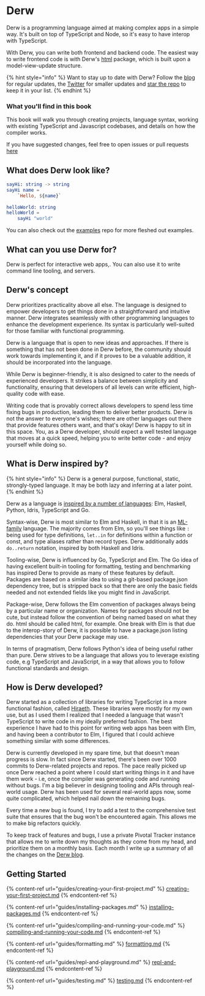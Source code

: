 # Derw

Derw is a programming language aimed at making complex apps in a simple way. It's built on top of TypeScript and Node, so it's easy to have interop with TypeScript.&#x20;

With Derw, you can write both frontend and backend code. The easiest way to write frontend code is with Derw's [html](https://github.com/derw-lang/html) package, which is built upon a model-view-update structure.

{% hint style="info" %}
Want to stay up to date with Derw? Follow the [blog](https://derw.substack.com/) for regular updates, the [Twitter](https://twitter.com/derwlang) for smaller updates and [star the repo](https://github.com/eeue56/derw) to keep it in your list.
{% endhint %}

### What you'll find in this book

This book will walk you through creating projects, language syntax, working with existing TypeScript and Javascript codebases, and details on how the compiler works.

If you have suggested changes, feel free to open issues or pull requests [here](https://github.com/derw-lang/language-docs/)

## What does Derw look like?

```elm
sayHi: string -> string
sayHi name =
    `Hello, ${name}`
    
helloWorld: string
helloWorld =
    sayHi "world"
```

You can also check out the [examples](https://github.com/derw-lang/examples) repo for more fleshed out examples.

## What can you use Derw for?

Derw is perfect for interactive web apps,. You can also use it to write command line tooling, and servers.

## Derw's concept

Derw prioritizes practicality above all else. The language is designed to empower developers to get things done in a straightforward and intuitive manner. Derw integrates seamlessly with other programming languages to enhance the development experience. Its syntax is particularly well-suited for those familiar with functional programming.

Derw is a language that is open to new ideas and approaches. If there is something that has not been done in Derw before, the community should work towards implementing it, and if it proves to be a valuable addition, it should be incorporated into the language.

While Derw is beginner-friendly, it is also designed to cater to the needs of experienced developers. It strikes a balance between simplicity and functionality, ensuring that developers of all levels can write efficient, high-quality code with ease.

Writing code that is provably correct allows developers to spend less time fixing bugs in production, leading them to deliver better products. Derw is not the answer to everyone's wishes; there are other languages out there that provide features others want, and that's okay! Derw is happy to sit in this space. You, as a Derw developer, should expect a well tested language that moves at a quick speed, helping you to write better code - and enjoy yourself while doing so.

## What is Derw inspired by?

{% hint style="info" %}
Derw is a general purpose, functional, static, strongly-typed language. It may be both lazy and inferring at a later point.
{% endhint %}

Derw as a language is [inspired by a number of languages](https://derw.substack.com/p/a-love-of-languages?utm\_source=w): Elm, Haskell, Python, Idris, TypeScript and Go.

Syntax-wise, Derw is most similar to Elm and Haskell, in that it is an [ML-family](https://en.wikipedia.org/wiki/ML\_\(programming\_language\)) language. The majority comes from Elm, so you'll see things like `:` being used for type definitions, `let..in` for definitions within a function or const, and type aliases rather than record types. Derw additionally adds `do..return` notation, inspired by both Haskell and Idris.&#x20;

Tooling-wise, Derw is influenced by Go, TypeScript and Elm. The Go idea of having excellent built-in tooling for formatting, testing and benchmarking has inspired Derw to provide as many of these features by default. Packages are based on a similar idea to using a git-based package.json dependency tree, but is stripped back so that there are only the basic fields needed and not extended fields like you might find in JavaScript.

Package-wise, Derw follows the Elm convention of packages always being by a particular name or organization. Names for packages should not be cute, but instead follow the convention of being named based on what they do. html should be called html, for example. One break with Elm is that due to the interop-story of Derw, it is possible to have a package.json listing dependencies that your Derw package may use.&#x20;

In terms of pragmatism, Derw follows Python's idea of being useful rather than pure. Derw strives to be a language that allows you to leverage existing code, e.g TypeScript and JavaScript, in a way that allows you to follow functional standards and design.

## How is Derw developed?

Derw started as a collection of libraries for writing TypeScript in a more functional fashion, called [Hiraeth](https://github.com/eeue56/hiraeth). These libraries were mostly for my own use, but as I used them I realized that I needed a language that wasn't TypeScript to write code in my ideally preferred fashion. The best experience I have had to this point for writing web apps has been with Elm, and having been a contributor to Elm, I figured that I could achieve something similar with some differences.

Derw is currently developed in my spare time, but that doesn't mean progress is slow. In fact since Derw started, there's been over 1000 commits to Derw-related projects and repos. The pace really picked up once Derw reached a point where I could start writing things in it and have them work - i.e, once the compiler was generating code and running without bugs. I'm a big believer in designing tooling and APIs through real-world usage. Derw has been used for several real-world apps now, some quite complicated, which helped nail down the remaining bugs.

Every time a new bug is found, I try to add a test to the comprehensive test suite that ensures that the bug won't be encountered again. This allows me to make big refactors quickly.

To keep track of features and bugs, I use a private Pivotal Tracker instance that allows me to write down my thoughts as they come from my head, and prioritize them on a monthly basis. Each month I write up a summary of all the changes on the [Derw blog](https://derw.substack.com/).&#x20;

## Getting Started

{% content-ref url="guides/creating-your-first-project.md" %}
[creating-your-first-project.md](guides/creating-your-first-project.md)
{% endcontent-ref %}

{% content-ref url="guides/installing-packages.md" %}
[installing-packages.md](guides/installing-packages.md)
{% endcontent-ref %}

{% content-ref url="guides/compiling-and-running-your-code.md" %}
[compiling-and-running-your-code.md](guides/compiling-and-running-your-code.md)
{% endcontent-ref %}

{% content-ref url="guides/formatting.md" %}
[formatting.md](guides/formatting.md)
{% endcontent-ref %}

{% content-ref url="guides/repl-and-playground.md" %}
[repl-and-playground.md](guides/repl-and-playground.md)
{% endcontent-ref %}

{% content-ref url="guides/testing.md" %}
[testing.md](guides/testing.md)
{% endcontent-ref %}

